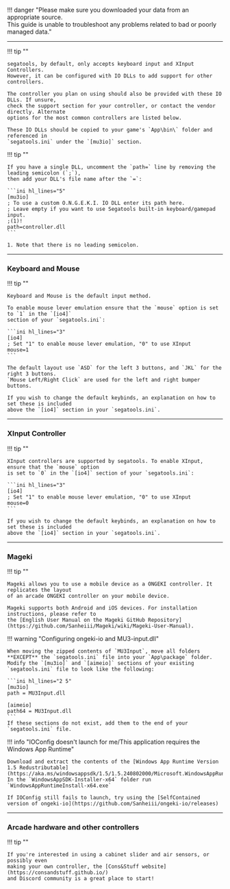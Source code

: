 !!! danger "Please make sure you downloaded your data from an appropriate source.<br>This guide is unable to troubleshoot any problems related to bad or poorly managed data."

---

!!! tip ""

    segatools, by default, only accepts keyboard input and XInput Controllers. 
    However, it can be configured with IO DLLs to add support for other controllers.

    The controller you plan on using should also be provided with these IO DLLs. If unsure,
    check the support section for your controller, or contact the vendor directly. Alternate
    options for the most common controllers are listed below.

    These IO DLLs should be copied to your game's `App\bin\` folder and referenced in
    `segatools.ini` under the `[mu3io]` section.
    
!!! tip ""

    If you have a single DLL, uncomment the `path=` line by removing the leading semicolon (`;`),
    then add your DLL's file name after the `=`:

    ```ini hl_lines="5"
    [mu3io]
    ; To use a custom O.N.G.E.K.I. IO DLL enter its path here.
    ; Leave empty if you want to use Segatools built-in keyboard/gamepad input.
    ;(1)!
    path=controller.dll
    ```

    1. Note that there is no leading semicolon.

---

### Keyboard and Mouse

!!! tip ""

    Keyboard and Mouse is the default input method.

    To enable mouse lever emulation ensure that the `mouse` option is set to `1` in the `[io4]` 
    section of your `segatools.ini`:

    ```ini hl_lines="3"
    [io4]
    ; Set "1" to enable mouse lever emulation, "0" to use XInput
    mouse=1
    ```
    
    The default layout use `ASD` for the left 3 buttons, and `JKL` for the right 3 buttons.
    `Mouse Left/Right Click` are used for the left and right bumper buttons.

    If you wish to change the default keybinds, an explanation on how to set these is included
    above the `[io4]` section in your `segatools.ini`.

---

### XInput Controller
!!! tip ""

    XInput controllers are supported by segatools. To enable XInput, ensure that the `mouse` option
    is set to `0` in the `[io4]` section of your `segatools.ini`:

    ```ini hl_lines="3"
    [io4]
    ; Set "1" to enable mouse lever emulation, "0" to use XInput
    mouse=0
    ```

    If you wish to change the default keybinds, an explanation on how to set these is included
    above the `[io4]` section in your `segatools.ini`.
---

### Mageki

!!! tip ""

    Mageki allows you to use a mobile device as a ONGEKI controller. It replicates the layout
    of an arcade ONGEKI controller on your mobile device.

    Mageki supports both Android and iOS devices. For installation instructions, please refer to
    the [English User Manual on the Mageki GitHub Repository](https://github.com/Sanheiii/Mageki/wiki/Mageki-User-Manual).

!!! warning "Configuring ongeki-io and MU3-input.dll"

	When moving the zipped contents of `MU3Input`, move all folders **EXCEPT** the `segatools.ini` file into your `App\package` folder.
    Modify the `[mu3io]` and `[aimeio]` sections of your existing `segatools.ini` file to look like the following:

    ```ini hl_lines="2 5"
    [mu3io]
    path = MU3Input.dll

    [aimeio]
    path64 = MU3Input.dll
    ```
    If these sections do not exist, add them to the end of your `segatools.ini` file.

!!! info "IOConfig doesn't launch for me/This application requires the Windows App Runtime"

    Download and extract the contents of the [Windows App Runtime Version 1.5 Redustributable](https://aka.ms/windowsappsdk/1.5/1.5.240802000/Microsoft.WindowsAppRuntime.Redist.1.5.zip)
    In the `WindowsAppSDK-Installer-x64` folder run `WindowsAppRuntimeInstall-x64.exe`

    If IOConfig still fails to launch, try using the [SelfContained version of ongeki-io](https://github.com/Sanheiii/ongeki-io/releases)

---
    
### Arcade hardware and other controllers

!!! tip ""

    If you're interested in using a cabinet slider and air sensors, or possibly even
    making your own controller, the [Cons&Stuff website](https://consandstuff.github.io/)
    and Discord community is a great place to start!
